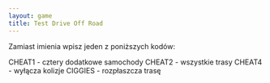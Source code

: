 ```yaml
---
layout: game
title: Test Drive Off Road
---
```


Zamiast imienia wpisz jeden z poniższych kodów:

CHEAT1 	- cztery dodatkowe samochody
CHEAT2 	- wszystkie trasy
CHEAT4 	- wyłącza kolizje
CIGGIES 	- rozpłaszcza trasę
